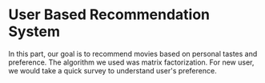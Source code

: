 # User Based Recommendation System

In this part, our goal is to recommend movies based on personal tastes and preference. The algorithm we used was matrix factorization. For new user, we would take a quick survey to understand user's preference.
